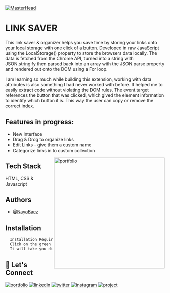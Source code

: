 [![MasterHead](https://raw.githubusercontent.com/NayoBaez/Link-Saver/main/GITHUB%20README%20BANNER%20LINK%20SAVER.png)](https://nayobaez.com)

# LINK SAVER

This link saver & organizer helps you save time by storing your links onto your local storage with one click of a button. Developed in raw JavaScript using the LocalStorage() property to store the browsers data locally. The data is fetched from the Chrome API, turned into a string with JSON.stringify then parsed back into an array with the JSON.parse property and rendered out onto the DOM using a For loop.

I am learning so much while building this extension, working with data attributes is also something I had never worked with before. It helped me to easily extract code without violating the DOM rules. The event.target references the button that was clicked, which gived the element information to identify which button it is. This way the user can copy or remove the correct index. 


## Features in progress:

- New Interface 
- Drag & Drog to organize links 
- Edit Links - give them a custom name
- Categorize links in to custom collection


<img align="right" alt="portfolio" width="350" src="https://raw.githubusercontent.com/NayoBaez/Link-Saver/main/screenshot%20linksaver.png"></img>

## Tech Stack

HTML, CSS & Javascript 

## Authors

- [@NayoBaez](https://www.github.com/nayobaez)


## Installation


```bash
  Installation Required in Google Chrome browser
  Click on the green project link button here below.
  It will take you directly to the Google Chrome webstore.
```
    
## 🔗 Let's Connect
[![portfolio](https://img.shields.io/badge/my_portfolio-000?style=for-the-badge&logo=ko-fi&logoColor=white)](https://nayobaez.com/)
[![linkedin](https://img.shields.io/badge/linkedin-0A66C2?style=for-the-badge&logo=linkedin&logoColor=white)](https://www.linkedin.com/nayobaezfeliz)
[![twitter](https://img.shields.io/badge/twitter-1DA1F2?style=for-the-badge&logo=twitter&logoColor=white)](https://twitter.com/nayobaez)
[![instagram](https://img.shields.io/badge/instagram-DE3C7C?style=for-the-badge&logo=instagram&logoColor=white)](https://instagram.com/nayobaez)
[![project](https://img.shields.io/badge/project_link-96C43A?style=for-the-badge&logo=tp-link&logoColor=white)](https://chrome.google.com/webstore/detail/link-saver-organizer/piedjnegjpggigjblhjljpkngabjnigg)

